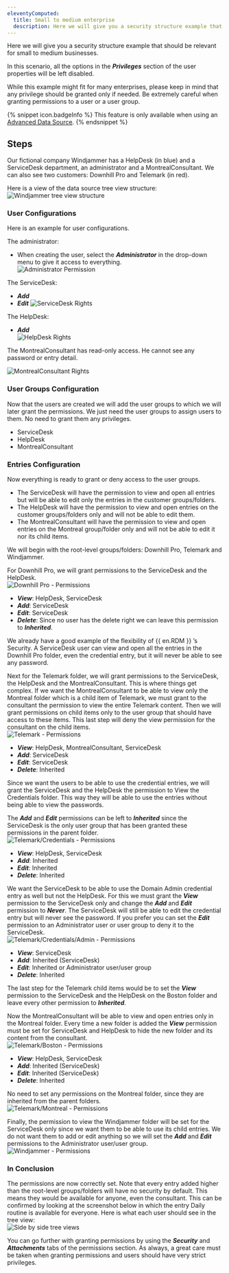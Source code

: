 ```yaml
---
eleventyComputed:
  title: Small to medium enterprise
  description: Here we will give you a security structure example that should be relevant for small to medium businesses.  
---
```

Here we will give you a security structure example that should be relevant for small to medium businesses.  

In this scenario, all the options in the ***Privileges*** section of the user properties will be left disabled.  

While this example might fit for many enterprises, please keep in mind that any privilege should be granted only if needed. Be extremely careful when granting permissions to a user or a user group.  

{% snippet icon.badgeInfo %} 
This feature is only available when using an [Advanced Data Source](/rdm/windows/data-sources/data-sources-types/advanced-data-sources/). 
{% endsnippet %}
 
## Steps 
Our fictional company Windjammer has a HelpDesk (in blue) and a ServiceDesk department, an administrator and a MontrealConsultant. We can also see two customers: Downhill Pro and Telemark (in red).  

Here is a view of the data source tree view structure:  
![Windjammer tree view structure](https://webdevolutions.azureedge.net/docs/en/rdm/windows/RDMWin6043.png) 

### User Configurations 

Here is an example for user configurations.  

The administrator:  

* When creating the user, select the ***Administrator*** in the drop-down menu to give it access to everything.  
![Administrator Permission](https://webdevolutions.azureedge.net/docs/en/rdm/windows/RDMWin6077.png) 

The ServiceDesk: 

* ***Add*** 
* ***Edit*** 
![ServiceDesk Rights](https://webdevolutions.azureedge.net/docs/en/rdm/windows/RDMWin6137.png) 

The HelpDesk:  

* ***Add***  
![HelpDesk Rights](https://webdevolutions.azureedge.net/docs/en/rdm/windows/RDMWin6136.png) 

The MontrealConsultant has read-only access. He cannot see any password or entry detail.  
 
![MontrealConsultant Rights](https://webdevolutions.azureedge.net/docs/en/rdm/windows/RDMWin6080.png) 

### User Groups Configuration 

Now that the users are created we will add the user groups to which we will later grant the permissions. We just need the user groups to assign users to them. No need to grant them any privileges.  

* ServiceDesk 
* HelpDesk 
* MontrealConsultant 

### Entries Configuration 

Now everything is ready to grant or deny access to the user groups.  

* The ServiceDesk will have the permission to view and open all entries but will be able to edit only the entries in the customer groups/folders. 
* The HelpDesk will have the permission to view and open entries on the customer groups/folders only and will not be able to edit them. 
* The MontrealConsultant will have the permission to view and open entries on the Montreal group/folder only and will not be able to edit it nor its child items. 

We will begin with the root-level groups/folders: Downhill Pro, Telemark and Windjammer.  

For Downhill Pro, we will grant permissions to the ServiceDesk and the HelpDesk.  
![Downhill Pro - Permissions](https://webdevolutions.azureedge.net/docs/en/rdm/windows/RDMWin6072.png) 

* ***View***: HelpDesk, ServiceDesk 
* ***Add***: ServiceDesk 
* ***Edit***: ServiceDesk 
* ***Delete***: Since no user has the delete right we can leave this permission to ***Inherited***.  

We already have a good example of the flexibility of {{ en.RDM }} ’s Security. A ServiceDesk user can view and open all the entries in the Downhill Pro folder, even the credential entry, but it will never be able to see any password.  

Next for the Telemark folder, we will grant permissions to the ServiceDesk, the HelpDesk and the MontrealConsultant. This is where things get complex. If we want the MontrealConsultant to be able to view only the Montreal folder which is a child item of Telemark, we must grant to the consultant the permission to view the entire Telemark content. Then we will grant permissions on child items only to the user group that should have access to these items. This last step will deny the view permission for the consultant on the child items.  
![Telemark - Permissions](https://webdevolutions.azureedge.net/docs/en/rdm/windows/RDMWin6075.png) 

* ***View***: HelpDesk, MontrealConsultant, ServiceDesk 
* ***Add***: ServiceDesk 
* ***Edit***: ServiceDesk 
* ***Delete***: Inherited 

Since we want the users to be able to use the credential entries, we will grant the ServiceDesk and the HelpDesk the permission to View the Credentials folder. This way they will be able to use the entries without being able to view the passwords.  

The ***Add*** and ***Edit*** permissions can be left to ***Inherited*** since the ServiceDesk is the only user group that has been granted these permissions in the parent folder.  
![Telemark/Credentials - Permissions](https://webdevolutions.azureedge.net/docs/en/rdm/windows/RDMWin6049.png) 

* ***View***: HelpDesk, ServiceDesk 
* ***Add***: Inherited 
* ***Edit***: Inherited 
* ***Delete***: Inherited 

We want the ServiceDesk to be able to use the Domain Admin credential entry as well but not the HelpDesk. For this we must grant the ***View*** permission to the ServiceDesk only and change the ***Add*** and ***Edit*** permission to ***Never***. The ServiceDesk will still be able to edit the credential entry but will never see the password. If you prefer you can set the ***Edit*** permission to an Administrator user or user group to deny it to the ServiceDesk.  
![Telemark/Credentials/Admin - Permissions](https://webdevolutions.azureedge.net/docs/en/rdm/windows/RDMWin6050.png) 

* ***View***: ServiceDesk 
* ***Add***: Inherited (ServiceDesk) 
* ***Edit***: Inherited or Administrator user/user group 
* ***Delete***: Inherited 

The last step for the Telemark child items would be to set the ***View*** permission to the ServiceDesk and the HelpDesk on the Boston folder and leave every other permission to ***Inherited***.  

Now the MontrealConsultant will be able to view and open entries only in the Montreal folder. Every time a new folder is added the ***View*** permission must be set for ServiceDesk and HelpDesk to hide the new folder and its content from the consultant.  
![Telemark/Boston - Permissions](https://webdevolutions.azureedge.net/docs/en/rdm/windows/RDMWin6073.png) 

* ***View***: HelpDesk, ServiceDesk 
* ***Add***: Inherited (ServiceDesk) 
* ***Edit***: Inherited (ServiceDesk) 
* ***Delete***: Inherited 

No need to set any permissions on the Montreal folder, since they are inherited from the parent folders.  
![Telemark/Montreal - Permissions](https://webdevolutions.azureedge.net/docs/en/rdm/windows/RDMWin6074.png) 

Finally, the permission to view the Windjammer folder will be set for the ServiceDesk only since we want them to be able to use its child entries. We do not want them to add or edit anything so we will set the ***Add*** and ***Edit*** permissions to the Administrator user/user group.  
![Windjammer - Permissions](https://webdevolutions.azureedge.net/docs/en/rdm/windows/RDMWin6053.png) 

### In Conclusion 

The permissions are now correctly set. Note that every entry added higher than the root-level groups/folders will have no security by default. This means they would be available for anyone, even the consultant. This can be confirmed by looking at the screenshot below in which the entry Daily routine is available for everyone. Here is what each user should see in the tree view:  
![Side by side tree views](https://webdevolutions.azureedge.net/docs/en/rdm/windows/RDMWin6054.png) 

You can go further with granting permissions by using the ***Security*** and ***Attachments*** tabs of the permissions section. As always, a great care must be taken when granting permissions and users should have very strict privileges. 

